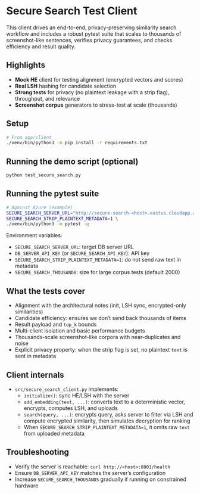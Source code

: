 # Secure Search Test Client

This client drives an end-to-end, privacy-preserving similarity search workflow and includes a robust pytest suite that scales to thousands of screenshot-like sentences, verifies privacy guarantees, and checks efficiency and result quality.

## Highlights
- **Mock HE** client for testing alignment (encrypted vectors and scores)
- **Real LSH** hashing for candidate selection
- **Strong tests** for privacy (no plaintext leakage with a strip flag), throughput, and relevance
- **Screenshot corpus** generators to stress-test at scale (thousands)

## Setup

```bash
# From app/client
./venv/bin/python3 -m pip install -r requirements.txt
```

## Running the demo script (optional)

```bash
python test_secure_search.py
```

## Running the pytest suite

```bash
# Against Azure (example)
SECURE_SEARCH_SERVER_URL="http://secure-search-<host>.eastus.cloudapp.azure.com:8001" \
SECURE_SEARCH_STRIP_PLAINTEXT_METADATA=1 \
./venv/bin/python3 -m pytest -q
```

Environment variables:
- `SECURE_SEARCH_SERVER_URL`: target DB server URL
- `DB_SERVER_API_KEY` (or `SECURE_SEARCH_API_KEY`): API key
- `SECURE_SEARCH_STRIP_PLAINTEXT_METADATA=1`: do not send raw text in metadata
- `SECURE_SEARCH_THOUSANDS`: size for large corpus tests (default 2000)

## What the tests cover
- Alignment with the architectural notes (init, LSH sync, encrypted-only similarities)
- Candidate efficiency: ensures we don’t send back thousands of items
- Result payload and `top_k` bounds
- Multi-client isolation and basic performance budgets
- Thousands-scale screenshot-like corpora with near-duplicates and noise
- Explicit privacy property: when the strip flag is set, no plaintext `text` is sent in metadata

## Client internals
- `src/secure_search_client.py` implements:
  - `initialize()`: sync HE/LSH with the server
  - `add_embedding(text, ...)`: converts text to a deterministic vector, encrypts, computes LSH, and uploads
  - `search(query, ...)`: encrypts query, asks server to filter via LSH and compute encrypted similarity, then simulates decryption for ranking
  - When `SECURE_SEARCH_STRIP_PLAINTEXT_METADATA=1`, it omits raw `text` from uploaded metadata

## Troubleshooting
- Verify the server is reachable: `curl http://<host>:8001/health`
- Ensure `DB_SERVER_API_KEY` matches the server’s configuration
- Increase `SECURE_SEARCH_THOUSANDS` gradually if running on constrained hardware